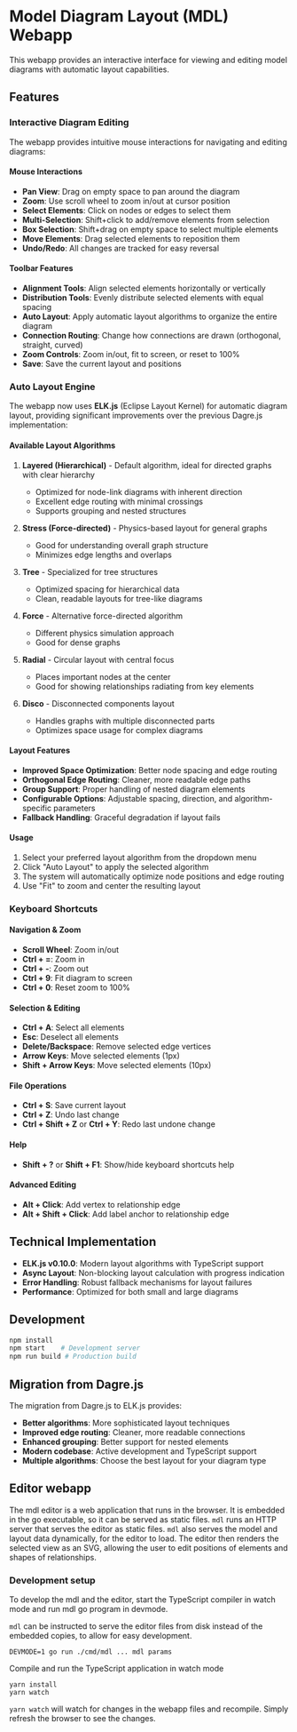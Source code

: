 # Model Diagram Layout (MDL) Webapp

This webapp provides an interactive interface for viewing and editing model diagrams with automatic layout capabilities.

## Features

### Interactive Diagram Editing

The webapp provides intuitive mouse interactions for navigating and editing diagrams:

#### Mouse Interactions

- **Pan View**: Drag on empty space to pan around the diagram
- **Zoom**: Use scroll wheel to zoom in/out at cursor position
- **Select Elements**: Click on nodes or edges to select them
- **Multi-Selection**: Shift+click to add/remove elements from selection
- **Box Selection**: Shift+drag on empty space to select multiple elements
- **Move Elements**: Drag selected elements to reposition them
- **Undo/Redo**: All changes are tracked for easy reversal

#### Toolbar Features

- **Alignment Tools**: Align selected elements horizontally or vertically
- **Distribution Tools**: Evenly distribute selected elements with equal spacing
- **Auto Layout**: Apply automatic layout algorithms to organize the entire diagram
- **Connection Routing**: Change how connections are drawn (orthogonal, straight, curved)
- **Zoom Controls**: Zoom in/out, fit to screen, or reset to 100%
- **Save**: Save the current layout and positions

### Auto Layout Engine

The webapp now uses **ELK.js** (Eclipse Layout Kernel) for automatic diagram layout, providing significant improvements over the previous Dagre.js implementation:

#### Available Layout Algorithms

1. **Layered (Hierarchical)** - Default algorithm, ideal for directed graphs with clear hierarchy
   - Optimized for node-link diagrams with inherent direction
   - Excellent edge routing with minimal crossings
   - Supports grouping and nested structures

2. **Stress (Force-directed)** - Physics-based layout for general graphs
   - Good for understanding overall graph structure
   - Minimizes edge lengths and overlaps

3. **Tree** - Specialized for tree structures
   - Optimized spacing for hierarchical data
   - Clean, readable layouts for tree-like diagrams

4. **Force** - Alternative force-directed algorithm
   - Different physics simulation approach
   - Good for dense graphs

5. **Radial** - Circular layout with central focus
   - Places important nodes at the center
   - Good for showing relationships radiating from key elements

6. **Disco** - Disconnected components layout
   - Handles graphs with multiple disconnected parts
   - Optimizes space usage for complex diagrams

#### Layout Features

- **Improved Space Optimization**: Better node spacing and edge routing
- **Orthogonal Edge Routing**: Cleaner, more readable edge paths
- **Group Support**: Proper handling of nested diagram elements
- **Configurable Options**: Adjustable spacing, direction, and algorithm-specific parameters
- **Fallback Handling**: Graceful degradation if layout fails

#### Usage

1. Select your preferred layout algorithm from the dropdown menu
2. Click "Auto Layout" to apply the selected algorithm
3. The system will automatically optimize node positions and edge routing
4. Use "Fit" to zoom and center the resulting layout

### Keyboard Shortcuts

#### Navigation & Zoom
- **Scroll Wheel**: Zoom in/out
- **Ctrl + =**: Zoom in
- **Ctrl + -**: Zoom out
- **Ctrl + 9**: Fit diagram to screen
- **Ctrl + 0**: Reset zoom to 100%

#### Selection & Editing
- **Ctrl + A**: Select all elements
- **Esc**: Deselect all elements
- **Delete/Backspace**: Remove selected edge vertices
- **Arrow Keys**: Move selected elements (1px)
- **Shift + Arrow Keys**: Move selected elements (10px)

#### File Operations
- **Ctrl + S**: Save current layout
- **Ctrl + Z**: Undo last change
- **Ctrl + Shift + Z** or **Ctrl + Y**: Redo last undone change

#### Help
- **Shift + ?** or **Shift + F1**: Show/hide keyboard shortcuts help

#### Advanced Editing
- **Alt + Click**: Add vertex to relationship edge
- **Alt + Shift + Click**: Add label anchor to relationship edge

## Technical Implementation

- **ELK.js v0.10.0**: Modern layout algorithms with TypeScript support
- **Async Layout**: Non-blocking layout calculation with progress indication
- **Error Handling**: Robust fallback mechanisms for layout failures
- **Performance**: Optimized for both small and large diagrams

## Development

```bash
npm install
npm start    # Development server
npm run build # Production build
```

## Migration from Dagre.js

The migration from Dagre.js to ELK.js provides:
- **Better algorithms**: More sophisticated layout techniques
- **Improved edge routing**: Cleaner, more readable connections
- **Enhanced grouping**: Better support for nested elements
- **Modern codebase**: Active development and TypeScript support
- **Multiple algorithms**: Choose the best layout for your diagram type

## Editor webapp

The mdl editor is a web application that runs in the browser.
It is embedded in the go executable, so it can be served
as static files. `mdl` runs an HTTP server that serves the
editor as static files. `mdl` also serves the model and layout data
dynamically, for the editor to load. The editor then renders the
selected view as an SVG, allowing the user to edit positions of elements
and shapes of relationships.

### Development setup

To develop the mdl and the editor, start the TypeScript compiler in watch mode and run mdl go program in devmode.

`mdl` can be instructed to serve the editor files from disk instead
of the embedded copies, to allow for easy development.
```
DEVMODE=1 go run ./cmd/mdl ... mdl params
``` 

Compile and run the TypeScript application in watch mode
```
yarn install
yarn watch
```

`yarn watch` will watch for changes in the webapp files and recompile. 
Simply refresh the browser to see the changes.
